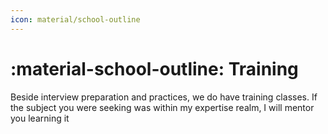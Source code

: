 ```yaml
---
icon: material/school-outline
---
```


# :material-school-outline: Training

Beside interview preparation and practices, we do have training classes. If the
subject you were seeking was within my expertise realm, I will mentor you learning it

